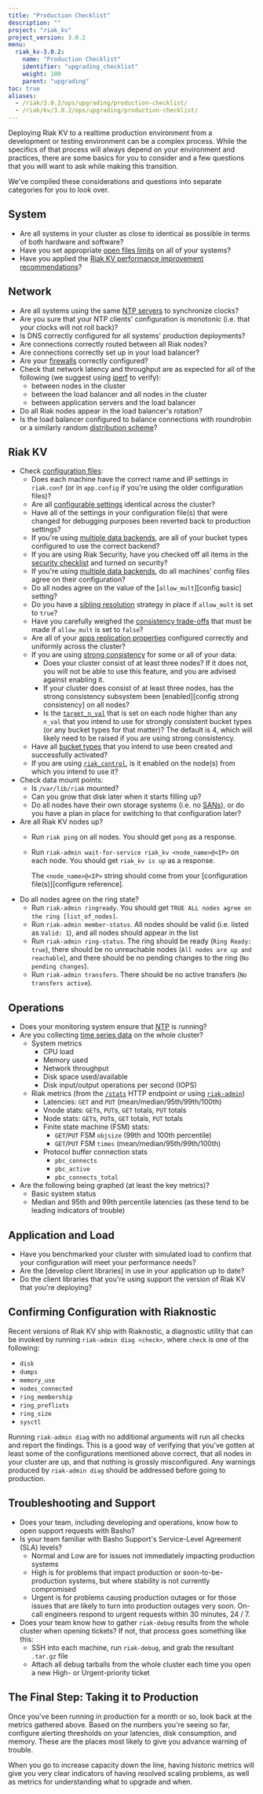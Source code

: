 ```yaml
---
title: "Production Checklist"
description: ""
project: "riak_kv"
project_version: 3.0.2
menu:
  riak_kv-3.0.2:
    name: "Production Checklist"
    identifier: "upgrading_checklist"
    weight: 100
    parent: "upgrading"
toc: true
aliases:
  - /riak/3.0.2/ops/upgrading/production-checklist/
  - /riak/kv/3.0.2/ops/upgrading/production-checklist/
---
```


[perf open files]: {{<baseurl>}}riak/kv/3.0.2/using/performance/open-files-limit
[perf index]: {{<baseurl>}}riak/kv/3.0.2/using/performance
[ntp]: http://www.ntp.org/
[security basics]: {{<baseurl>}}riak/kv/3.0.2/using/security/basics
[cluster ops load balance]: {{<baseurl>}}riak/kv/3.0.2/configuring/load-balancing-proxy
[config reference]: {{<baseurl>}}riak/kv/3.0.2/configuring/reference
[config backend]: {{<baseurl>}}riak/kv/3.0.2/configuring/backend
[usage conflict resolution]: {{<baseurl>}}riak/kv/3.0.2/developing/usage/conflict-resolution
[concept eventual consistency]: {{<baseurl>}}riak/kv/3.0.2/learn/concepts/eventual-consistency
[apps replication properties]: {{<baseurl>}}riak/kv/3.0.2/developing/app-guide/replication-properties
[concept strong consistency]: {{<baseurl>}}riak/kv/3.0.2/using/reference/strong-consistency
[cluster ops bucket types]: {{<baseurl>}}riak/kv/3.0.2/using/cluster-operations/bucket-types
[use admin commands]: {{<baseurl>}}riak/kv/3.0.2/using/admin/commands
[use admin riak control]: {{<baseurl>}}riak/kv/3.0.2/using/admin/riak-control
[cluster ops inspect node]: {{<baseurl>}}riak/kv/3.0.2/using/cluster-operations/inspecting-node
[troubleshoot http]: {{<baseurl>}}riak/kv/3.0.2/using/troubleshooting/http-204
[use admin riak-admin]: {{<baseurl>}}riak/kv/3.0.2/using/admin/riak-admin
[SANs]: http://en.wikipedia.org/wiki/Storage_area_network

Deploying Riak KV to a realtime production environment from a development or testing environment can be a complex process. While the specifics of that process will always depend on your environment and practices, there are some basics for you to consider and a few questions that you will want to ask while making this transition.

We've compiled these considerations and questions into separate categories for you to look over.

## System

* Are all systems in your cluster as close to identical as possible in
  terms of both hardware and software?
* Have you set appropriate [open files limits][perf open files] on all
  of your systems?
* Have you applied the [Riak KV performance improvement recommendations][perf index]?

## Network

* Are all systems using the same [NTP servers][ntp] to
  synchronize clocks?
* Are you sure that your NTP clients' configuration is monotonic (i.e.
  that your clocks will not roll back)?
* Is DNS correctly configured for all systems' production deployments?
* Are connections correctly routed between all Riak nodes?
* Are connections correctly set up in your load balancer?
* Are your [firewalls][security basics] correctly configured?
* Check that network latency and throughput are as expected for all of the
  following (we suggest using [iperf][ntp] to verify):
  - between nodes in the cluster
  - between the load balancer and all nodes in the cluster
  - between application servers and the load balancer
* Do all Riak nodes appear in the load balancer's rotation?
* Is the load balancer configured to balance connections with roundrobin
  or a similarly random [distribution scheme][cluster ops load balance]?

## Riak KV

* Check [configuration files][config reference]:
  - Does each machine have the correct name and IP settings in
    `riak.conf` (or in `app.config` if you're using the older
    configuration files)?
  - Are all [configurable settings][config reference] identical
    across the cluster?
  - Have all of the settings in your configuration file(s) that were
    changed for debugging purposes been reverted back to production
    settings?
  - If you're using [multiple data backends][config backend], are all of your
    bucket types configured to use the correct backend?
  - If you are using Riak Security, have you checked off all items in
    the [security checklist][security basics] and turned on security?
  - If you're using [multiple data backends][config backend], do all machines'
    config files agree on their configuration?
  - Do all nodes agree on the value of the [`allow_mult`][config basic] setting?
  - Do you have a [sibling resolution][usage conflict resolution] strategy in
    place if `allow_mult` is set to `true`?
  - Have you carefully weighed the [consistency trade-offs][concept eventual consistency] that must be made if `allow_mult` is set to `false`?
  - Are all of your [apps replication properties][apps replication properties] configured correctly and uniformly across the cluster?
  - If you are using [strong consistency][concept strong consistency] for some or all of your
    data:
      * Does your cluster consist of at least three nodes? If it does
        not, you will not be able to use this feature, and you are
        advised against enabling it.
      * If your cluster does consist of at least three nodes, has the
        strong consistency subsystem been [enabled][config strong consistency] on all nodes?
      * Is the [`target_n_val`][config reference] that is set on each node higher than any `n_val` that you intend to use for strongly consistent bucket types (or any bucket types for that matter)? The default is 4, which will likely need to be raised if you are using strong consistency.
  - Have all [bucket types][cluster ops bucket types] that you intend to use
    been created and successfully activated?
  - If you are using [`riak_control`][use admin riak control], is it enabled on the node(s) from which you intend to use it?
* Check data mount points:
  - Is `/var/lib/riak` mounted?
  - Can you grow that disk later when it starts filling up?
  - Do all nodes have their own storage systems (i.e. no
    [SANs]), or do you have a plan in place for switching to that configuration later?
* Are all Riak KV nodes up?
  - Run `riak ping` on all nodes. You should get `pong` as a response.
  - Run `riak-admin wait-for-service riak_kv <node_name>@<IP>` on each
    node. You should get `riak_kv is up` as a response.

    The `<node_name>@<IP>` string should come from your [configuration
    file(s)][configure reference].
* Do all nodes agree on the ring state?
  - Run `riak-admin ringready`. You should get `TRUE ALL nodes agree on
    the ring [list_of_nodes]`.
  - Run `riak-admin member-status`. All nodes should be valid (i.e.
    listed as `Valid: 1`), and all nodes should appear in the list
  - Run `riak-admin ring-status`. The ring should be ready (`Ring Ready:
    true`), there should be no unreachable nodes (`All nodes are up and
    reachable`), and there should be no pending changes to the ring
    (`No pending changes`).
  - Run `riak-admin transfers`. There should be no active transfers (`No
    transfers active`).

## Operations

* Does your monitoring system ensure that [NTP][ntp] is
  running?
* Are you collecting [time series data][cluster ops inspect node] on
  the whole cluster?
  - System metrics
    + CPU load
    + Memory used
    + Network throughput
    + Disk space used/available
    + Disk input/output operations per second (IOPS)
  - Riak metrics (from the [`/stats`][troubleshoot http] HTTP endpoint or
    using [`riak-admin`][use admin riak-admin])
    + Latencies: `GET` and `PUT` (mean/median/95th/99th/100th)
    + Vnode stats: `GET`s, `PUT`s, `GET` totals, `PUT` totals
    + Node stats: `GET`s, `PUT`s, `GET` totals, `PUT` totals
    + Finite state machine (FSM) stats:
      * `GET`/`PUT` FSM `objsize` (99th and 100th percentile)
      * `GET`/`PUT` FSM `times` (mean/median/95th/99th/100th)
    + Protocol buffer connection stats
      * `pbc_connects`
      * `pbc_active`
      * `pbc_connects_total`
* Are the following being graphed (at least the key metrics)?
  - Basic system status
  - Median and 95th and 99th percentile latencies (as these tend to be
    leading indicators of trouble)

## Application and Load

* Have you benchmarked your cluster with simulated load to confirm that
  your configuration will meet your performance needs?
* Are the [develop client libraries] in use in your application up to date?
* Do the client libraries that you're using support the version of Riak KV
  that you're deploying?

## Confirming Configuration with Riaknostic

Recent versions of Riak KV ship with Riaknostic, a diagnostic utility that
can be invoked by running `riak-admin diag <check>`, where `check` is
one of the following:

* `disk`
* `dumps`
* `memory_use`
* `nodes_connected`
* `ring_membership`
* `ring_preflists`
* `ring_size`
* `sysctl`

Running `riak-admin diag` with no additional arguments will run all
checks and report the findings. This is a good way of verifying that
you've gotten at least some of the configurations mentioned above
correct, that all nodes in your cluster are up, and that nothing is
grossly misconfigured. Any warnings produced by `riak-admin diag` should
be addressed before going to production.

## Troubleshooting and Support

* Does your team, including developing and operations, know how to open
  support requests with Basho?
* Is your team familiar with Basho Support's Service-Level Agreement
  (SLA) levels?
  - Normal and Low are for issues not immediately impacting production
    systems
  - High is for problems that impact production or soon-to-be-production
    systems, but where stability is not currently compromised
  - Urgent is for problems causing production outages or for those
    issues that are likely to turn into production outages very soon.
    On-call engineers respond to urgent requests within 30 minutes,
    24 / 7.
* Does your team know how to gather `riak-debug` results from the whole
  cluster when opening tickets? If not, that process goes something like
  this:
  - SSH into each machine, run `riak-debug`, and grab the resultant
    `.tar.gz` file
  - Attach all debug tarballs from the whole cluster each time you open
    a new High- or Urgent-priority ticket

## The Final Step: Taking it to Production

Once you've been running in production for a month or so, look back at
the metrics gathered above. Based on the numbers you're seeing so far,
configure alerting thresholds on your latencies, disk consumption, and
memory. These are the places most likely to give you advance warning of
trouble.

When you go to increase capacity down the line, having historic metrics
will give you very clear indicators of having resolved scaling problems,
as well as metrics for understanding what to upgrade and when.

